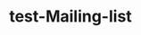 ---  
schema: test-Mailing-list  
title: test-Mailing-list  
organization: Sample Department  
notes: Used in 1 lineage(s)  
resources:  
  - name: test-Mailing-list 
    url: abfs://system/test-Mailing-list 
    format : parquet  
license: None  
category:
  - Education  
maintainer: User  
maintainer_email: UserMail  
---